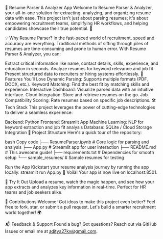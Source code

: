 🚀 Resume Parser & Analyzer App
Welcome to Resume Parser & Analyzer, your all-in-one solution for extracting, analyzing, and organizing resume data with ease. This project isn't just about parsing resumes; it's about empowering recruitment teams, simplifying HR workflows, and helping candidates showcase their true potential. 🎯

💡 Why Resume Parser?
In the fast-paced world of recruitment, speed and accuracy are everything. Traditional methods of sifting through piles of resumes are time-consuming and prone to human error. With Resume Parser & Analyzer, you can:

Extract critical information like name, contact details, skills, experience, and education in seconds.
Analyze resumes for keyword relevance and job fit.
Present structured data to recruiters or hiring systems effortlessly.
🎉 Features You’ll Love
Dynamic Parsing: Supports multiple formats (PDF, DOCX, etc.).
Keyword Matching: Find the best fit by matching skills and experience.
Interactive Dashboard: Visualize parsed data with an intuitive interface.
Cloud Integration: Store and retrieve resumes on the go.
Job Compatibility Scoring: Rate resumes based on specific job descriptions.
🛠️ Tech Stack
This project leverages the power of cutting-edge technologies to deliver a seamless experience:

Backend: Python
Frontend: Streamlit App
Machine Learning: NLP for keyword extraction and job fit analysis
Database: SQLite / Cloud Storage Integration
📂 Project Structure
Here's a quick tour of the repository:

bash
Copy code
├── ResumeParser.ipynb   # Core logic for parsing and analysis
├── App.py               # Streamlit app for user interaction
├── README.md            # This awesome guide!
├── requirements.txt     # Dependencies for smooth setup
└── sample_resumes/      # Sample resumes for testing


Run the App
Kickstart your resume analysis journey by running the app locally:
streamlit run App.py
🎉 Voilà! Your app is now live on localhost:8501.

🧪 Try It Out
Upload a resume, watch the magic happen, and see how your app extracts and analyzes key information in real-time. Perfect for HR teams and job seekers alike.

🤝 Contributions Welcome!
Got ideas to make this project even better? Feel free to fork, star, or submit a pull request. Let's build a smarter recruitment world together! 🌍

📬 Feedback & Support
Found a bug? Got questions? Reach out via GitHub Issues or email me at aditya27kv@gmail.com.
